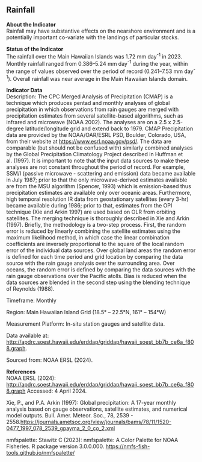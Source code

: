 ## Rainfall

**About the Indicator**  
Rainfall may have substantive effects on the nearshore environment and
is a potentially important co-variate with the landings of particular
stocks.

**Status of the Indicator**  
The rainfall over the Main Hawaiian Islands was 1.72 mm day<sup>-1</sup>
in 2023. Monthly rainfall ranged from 0.386–5.24 mm day<sup>-1</sup>
during the year, within the range of values observed over the period of
record (0.241–7.53 mm day<sup>-1</sup>). Overall rainfall was near
average in the Main Hawaiian Islands domain.

**Indicator Data**  
Description: The CPC Merged Analysis of Precipitation (CMAP) is a
technique which produces pentad and monthly analyses of global
precipitation in which observations from rain gauges are merged with
precipitation estimates from several satellite-based algorithms, such as
infrared and microwave (NOAA 2002). The analyses are on a 2.5 x
2.5-degree latitude/longitude grid and extend back to 1979. CMAP
Precipitation data are provided by the NOAA/OAR/ESRL PSD, Boulder,
Colorado, USA, from their website at <https://www.esrl.noaa.gov/psd/>.
The data are comparable (but should not be confused with) similarly
combined analyses by the Global Precipitation Climatology Project
described in Huffman et al. (1997). It is important to note that the
input data sources to make these analyses are not constant throughout
the period of record. For example, SSM/I (passive microwave - scattering
and emission) data became available in July 1987; prior to that the only
microwave-derived estimates available are from the MSU algorithm
(Spencer, 1993) which is emission-based thus precipitation estimates are
available only over oceanic areas. Furthermore, high temporal resolution
IR data from geostationary satellites (every 3-hr) became available
during 1986; prior to that, estimates from the OPI technique (Xie and
Arkin 1997) are used based on OLR from orbiting satellites. The merging
technique is thoroughly described in Xie and Arkin (1997). Briefly, the
methodology is a two-step process. First, the random error is reduced by
linearly combining the satellite estimates using the maximum likelihood
method, in which case the linear combination coefficients are inversely
proportional to the square of the local random error of the individual
data sources. Over global land areas the random error is defined for
each time period and grid location by comparing the data source with the
rain gauge analysis over the surrounding area. Over oceans, the random
error is defined by comparing the data sources with the rain gauge
observations over the Pacific atolls. Bias is reduced when the data
sources are blended in the second step using the blending technique of
Reynolds (1988).

Timeframe: Monthly

Region: Main Hawaiian Island Grid (18.5° – 22.5°N, 161° – 154°W)

Measurement Platform: In-situ station gauges and satellite data.

Data available at:
<http://apdrc.soest.hawaii.edu/erddap/griddap/hawaii_soest_bb7b_ce6a_f808.graph>.

Sourced from: NOAA ERSL (2024).

**References**  
NOAA ERSL (2024):
<http://apdrc.soest.hawaii.edu/erddap/griddap/hawaii_soest_bb7b_ce6a_f808.graph>
Accessed: 4 April 2024.

Xie, P., and P.A. Arkin (1997): Global precipitation: A 17-year monthly
analysis based on gauge observations, satellite estimates, and numerical
model outputs. Bull. Amer. Meteor. Soc., 78, 2539 -
2558.<https://journals.ametsoc.org/view/journals/bams/78/11/1520-0477_1997_078_2539_gpayma_2_0_co_2.xml>

nmfspalette: Stawitz C (2023): nmfspalette: A Color Palette for NOAA
Fisheries. R package version 3.0.0.000.
<https://nmfs-fish-tools.github.io/nmfspalette/>
